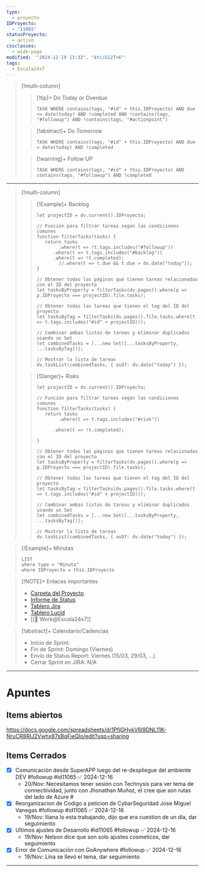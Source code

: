 ```yaml
---
type:
  - proyecto
IDProyecto:
  - "11065"
statusProyecto:
  - activo
cssclasses:
  - wide-page
modified: '"2024-12-19 13:33", "4tc/G12T+6"'
tags:
  - Escala24x7
---
```


> [!multi-column]
>
>> [!tip]+ Do Today or Overdue
>> ```dataview
>> TASK WHERE contains(tags, "#id" + this.IDProyecto) AND due <= date(today) AND !completed AND !contains(tags, "#followup") AND !contains(tags, "#actionpoint")
>>```
>
>> [!abstract]+ Do Tomorrow
>> ```dataview
>>TASK WHERE contains(tags, "#id" + this.IDProyecto) AND due > date(today) AND !completed
>>```
>
>> [!warning]+ Follow UP
>> ```dataview
>>TASK WHERE contains(tags, "#id" + this.IDProyecto) AND contains(tags, "#followup") AND !completed
>>```

--- 

> [!multi-column]
> 
>>[!Example]+ Backlog
>> ```dataviewjs
>> let projectID = dv.current().IDProyecto;
>>
>> // Función para filtrar tareas según las condiciones comunes
>> function filterTasks(tasks) {
>>    return tasks
>>         .where(t => !t.tags.includes("#followup"))
>>       .where(t => t.tags.includes("#backlog"))
>>       .where(t => !t.completed);
>>         //.where(t => t.due && t.due > dv.date("today"));
>>}
>> 
>> // Obtener todas las páginas que tienen tareas relacionadas con el ID del proyecto
>>let tasksByProperty = filterTasks(dv.pages().where(p => p.IDProyecto === projectID).file.tasks);
>> 
>> // Obtener todas las tareas que tienen el tag del ID del proyecto
>>let tasksByTag = filterTasks(dv.pages().file.tasks.where(t => t.tags.includes("#id" + projectID)));
>> 
>>// Combinar ambas listas de tareas y eliminar duplicados usando un Set
>> let combinedTasks = [...new Set([...tasksByProperty, ...tasksByTag])];
>> 
>>// Mostrar la lista de tareas
>> dv.taskList(combinedTasks, { asOf: dv.date("today") });
>>```
>
>>[!Danger]+ Risks
>> ```dataviewjs
>> let projectID = dv.current().IDProyecto;
>>
>> // Función para filtrar tareas según las condiciones comunes
>> function filterTasks(tasks) {
>>    return tasks
>>         .where(t => t.tags.includes("#risk"))
>> 
>>       .where(t => !t.completed);
>> 
>>}
>> 
>> // Obtener todas las páginas que tienen tareas relacionadas con el ID del proyecto
>>let tasksByProperty = filterTasks(dv.pages().where(p => p.IDProyecto === projectID).file.tasks);
>> 
>> // Obtener todas las tareas que tienen el tag del ID del proyecto
>>let tasksByTag = filterTasks(dv.pages().file.tasks.where(t => t.tags.includes("#id" + projectID)));
>> 
>>// Combinar ambas listas de tareas y eliminar duplicados usando un Set
>> let combinedTasks = [...new Set([...tasksByProperty, ...tasksByTag])];
>> 
>>// Mostrar la lista de tareas
>> dv.taskList(combinedTasks, { asOf: dv.date("today") });
>>```

> [!Example]+ Minutas
> ```dataview
> LIST
> where type = "Minuta"
> where IDProyecto = this.IDProyecto
> ```

> [!NOTE]+ Enlaces importantes
> 
> - [Carpeta del Proyecto](https://drive.google.com/drive/folders/1iaRCmBPOL5A-4f7GA1GUQtvYlC0cMqFK?usp=drive_link)
> - [Informe de Status](https://docs.google.com/presentation/d/1Rr4Kg0bZDKAAzw5VDje7zP-uvwWfhmmX3nbdEoelST0/edit?usp=sharing)
> - [Tablero Jira](https://escala24x7.atlassian.net/jira/software/c/projects/DACR/boards/733)
> - [Tablero Lucid](https://lucid.app/lucidspark/841a6a6f-4bde-4cc3-b43b-6ea34a6b5229/edit?viewport_loc=-21139%2C-28755%2C20201%2C10578%2C0_0&invitationId=inv_fee142cb-a741-453f-9163-fe6a90650c7e)
> - [[👷 Work@Escala24x7]]


> [!abstract]+ Calendario/Cadencias
> - Inicio de Sprint:  
> - Fin de Sprint: Domingo (Viernes)
> - Envío de Status Report: Viernes (15/03, 29/03, ...)
> - Cerrar Sprint en JIRA: N/A

---- 
# Apuntes

## Items abiertos

https://docs.google.com/spreadsheets/d/1PfjGHykV6l9DNL11K-NruCR8RIJ2Vwhx87sBqFieQlo/edit?usp=sharing



## Items Cerrados
- [x] Comunicación desde SuperAPP luego del re-despliegue del ambiente DEV #followup #id11065 ✅ 2024-12-16
	- 20/Nov: Necesitamos tener sesión con Technysis para ver tema de connectiividad, junto con Jhonathan Muñoz, el cree que son rutas del lado de Azure #
- [x] Reorganizacion de Codigo a peticion de CybarSeguridad Jose Miguel Vanegas #followup #id11065 ✅ 2024-12-16
	-  19/Nov: Iliana lo esta trabajando, dijo que era cuestion de un dia, dar seguimiento 
- [x] Ultimos ajustes de Desarrollo #id11065 #followup ✅ 2024-12-16
	- 19/Nov: Nelson dice que son solo ajustes cosmeticos, dar seguimiento 
- [x] Error de Comunicación con GoAnywhere #followup ✅ 2024-12-16
	- 19/Nov: Lina se llevó el tema, dar seguimiento



--------

